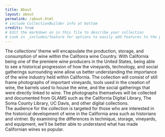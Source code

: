```yaml
---
title: About
layout: about
permalink: /about.html
# include CollectionBuilder info at bottom
credits: true
# Edit the markdown on in this file to describe your collection
# Look in _includes/feature for options to easily add features to the page
---
```


The collections’ theme will encapsulate the production, storage, and consumption of wine within the Califonra wine Country. With California being one of the premiere wine producers in the United States, being able to see a historical progression of how the vineyards, technology, and social gatherings surrounding wine allow us better understanding the importance of the wine industry held within California. The collection will consist of still frame photographs of important vineyards, tools used in the creation of wine, the barrels used to house the wine, and the social gatherings that were directly linked to wine. The photographs themselves will be collected and documented from GLAMS such as the California Digital Library, The Soma County Library, UC Davis, and other digital collections.  
	The audience for the collection is targeted for those who are interested in the historical development of wine in the California area such as historians and vintner. By examining the differences in technique, storage, vineyards, and equipment, we’ll be better able to understand what has made Californian wines so popular. 
